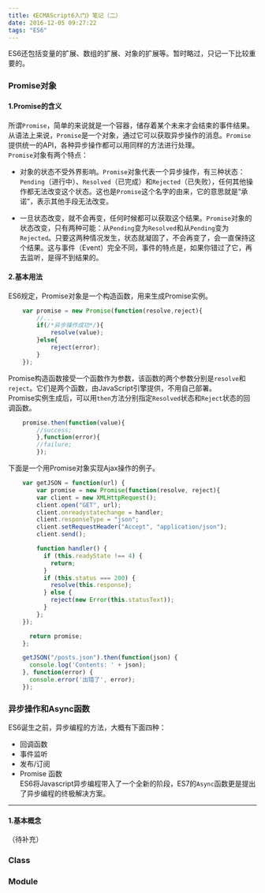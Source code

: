 ```yaml
---
title: 《ECMAScript6入门》笔记（二）
date: 2016-12-05 09:27:22
tags: "ES6"
---
```

ES6还包括变量的扩展、数组的扩展、对象的扩展等。暂时略过，只记一下比较重要的。
<!--more-->
### Promise对象
#### 1.Promise的含义
所谓`Promise`，简单的来说就是一个容器，储存着某个未来才会结束的事件结果。从语法上来说，`Promise`是一个对象，通过它可以获取异步操作的消息。`Promise`提供统一的API，各种异步操作都可以用同样的方法进行处理。  
`Promise`对象有两个特点：  

- 对象的状态不受外界影响。`Promise`对象代表一个异步操作，有三种状态：`Pending`（进行中）、`Resolved`（已完成）和`Rejected`（已失败），任何其他操作都无法改变这个状态。这也是`Promise`这个名字的由来，它的意思就是“承诺”，表示其他手段无法改变。  

- 一旦状态改变，就不会再变，任何时候都可以获取这个结果。`Promise`对象的状态改变，只有两种可能：从`Pending`变为`Resolved`和从`Pending`变为`Rejected`。只要这两种情况发生，状态就凝固了，不会再变了，会一直保持这个结果。这与事件（Event）完全不同，事件的特点是，如果你错过了它，再去监听，是得不到结果的。
#### 2.基本用法
ES6规定，Promise对象是一个构造函数，用来生成Promise实例。  
```js
    var promise = new Promise(function(resolve,reject){
        //...
        if(/*异步操作成功*/){
            resolve(value);
        }else{
            reject(error);
        }
    });
```
Promise构造函数接受一个函数作为参数，该函数的两个参数分别是`resolve`和`reject`。它们是两个函数，由JavaScript引擎提供，不用自己部署。  
Promise实例生成后，可以用`then`方法分别指定`Resolved`状态和`Reject`状态的回调函数。
```js
    promise.then(function(value){
        //success;
        },function(error){
        //failure;    
        });
```
下面是一个用Promise对象实现Ajax操作的例子。
```js
    var getJSON = function(url) {
        var promise = new Promise(function(resolve, reject){
        var client = new XMLHttpRequest();
        client.open("GET", url);
        client.onreadystatechange = handler;
        client.responseType = "json";
        client.setRequestHeader("Accept", "application/json");
        client.send();

        function handler() {
          if (this.readyState !== 4) {
            return;
          }
          if (this.status === 200) {
            resolve(this.response);
          } else {
            reject(new Error(this.statusText));
          }
        };
    });

      return promise;
    };

    getJSON("/posts.json").then(function(json) {
      console.log('Contents: ' + json);
    }, function(error) {
      console.error('出错了', error);
    });
```
### 异步操作和Async函数
ES6诞生之前，异步编程的方法，大概有下面四种：  
- 回调函数
- 事件监听
- 发布/订阅
- Promise 函数  
ES6将Javascript异步编程带入了一个全新的阶段，ES7的`Async`函数更是提出了异步编程的终极解决方案。
---
#### 1.基本概念
（待补充）
### Class
### Module

